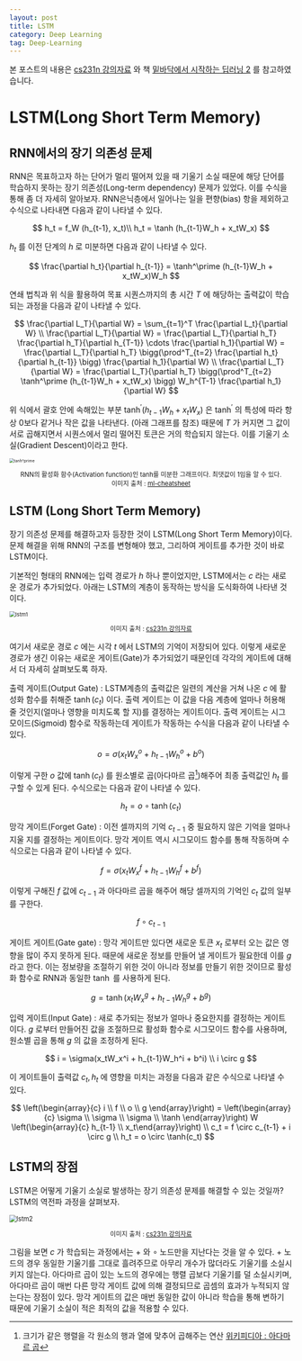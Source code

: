 ```yaml
---
layout: post
title: LSTM
category: Deep Learning
tag: Deep-Learning
---
```




본 포스트의 내용은 [cs231n 강의자료](http://cs231n.stanford.edu/syllabus.html) 와 책 [밑바닥에서 시작하는 딥러닝 2](http://www.yes24.com/Product/Goods/72173703) 를 참고하였습니다.



# LSTM(Long Short Term Memory)

## RNN에서의 장기 의존성 문제

RNN은 목표하고자 하는 단어가 멀리 떨어져 있을 때 기울기 소실 때문에 해당 단어를 학습하지 못하는 장기 의존성(Long-term dependency) 문제가 있었다. 이를 수식을 통해 좀 더 자세히 알아보자. RNN은닉층에서 일어나는 일을 편향(bias) 항을 제외하고 수식으로 나타내면 다음과 같이 나타낼 수 있다.


$$
h_t = f_W (h_{t-1}, x_t)\\
h_t = \tanh (h_{t-1}W_h + x_tW_x)
$$


$h_t$ 를 이전 단계의 $h$ 로 미분하면 다음과 같이 나타낼 수 있다. 


$$
\frac{\partial h_t}{\partial h_{t-1}} = \tanh^\prime (h_{t-1}W_h + x_tW_x)W_h
$$


연쇄 법칙과 위 식을 활용하여 목표 시퀀스까지의 총 시간 $T$ 에 해당하는 출력값이 학습되는 과정을 다음과 같이 나타낼 수 있다.


$$
\frac{\partial L_T}{\partial W} = \sum_{t=1}^T \frac{\partial L_t}{\partial W} \\
\frac{\partial L_T}{\partial W} = \frac{\partial L_T}{\partial h_T} \frac{\partial h_T}{\partial h_{T-1}} \cdots \frac{\partial h_1}{\partial W} = \frac{\partial L_T}{\partial h_T} \bigg(\prod^T_{t=2} \frac{\partial h_t}{\partial h_{t-1}} \bigg) \frac{\partial h_1}{\partial W} \\
\frac{\partial L_T}{\partial W} = \frac{\partial L_T}{\partial h_T} \bigg(\prod^T_{t=2}  \tanh^\prime (h_{t-1}W_h + x_tW_x) \bigg) W_h^{T-1} \frac{\partial h_1}{\partial W}
$$


위 식에서 괄호 안에 속해있는 부분 $\tanh^\prime (h_{t-1}W_h + x_tW_x)$ 은 $\tanh^\prime$ 의 특성에 따라 항상 0보다 같거나 작은 값을 나타낸다. (아래 그래프를 참조) 때문에 $T$ 가 커지면 그 값이 서로 곱해지면서 시퀀스에서 멀리 떨어진 토큰은 거의 학습되지 않는다. 이를 기울기 소실(Gradient Descent)이라고 한다. 



<img src="https://ml-cheatsheet.readthedocs.io/en/latest/_images/tanh_prime.png" alt="tanh^prime" style="zoom:50%;" />

<p align="center" style="font-size:80%">RNN의 활성화 함수(Activation function)인 tanh를 미분한 그래프이다. 최댓값이 1임을 알 수 있다. <br> 이미지 출처 : <a href="https://ml-cheatsheet.readthedocs.io/en/latest/activation_functions.html">ml-cheatsheet</a></p>



## LSTM (Long Short Term Memory)

장기 의존성 문제를 해결하고자 등장한 것이 LSTM(Long Short Term Memory)이다. 문제 해결을 위해 RNN의 구조를 변형해야 했고, 그리하여 게이트를 추가한 것이 바로 LSTM이다.

기본적인 형태의 RNN에는 입력 경로가 $h$ 하나 뿐이었지만, LSTM에서는 $c$ 라는 새로운 경로가 추가되었다. 아래는 LSTM의 계층이 동작하는 방식을 도식화하여 나타낸 것이다.

<img src="https://user-images.githubusercontent.com/45377884/85803965-5ac9e100-b783-11ea-98ad-e1e1e2151723.png" alt="lstm1" style="zoom:67%;" />

<p align="center" style="font-size:80%">이미지 출처 : <a href="http://cs231n.stanford.edu/syllabus.html">cs231n 강의자료</a></p>

여기서 새로운 경로 $c$ 에는 시각 $t$ 에서 LSTM의 기억이 저장되어 있다. 이렇게 새로운 경로가 생긴 이유는 새로운 게이트(Gate)가 추가되었기 때문인데 각각의 게이트에 대해서 더 자세히 살펴보도록 하자.

출력 게이트(Output Gate) : LSTM계층의 출력값은 일련의 계산을 거쳐 나온 $c$ 에 활성화 함수를 취해준 $\tanh (c_t)$ 이다. 출력 게이트는 이 값을 다음 계층에 얼마나 허용해 줄 것인지(얼마나 영향을 미치도록 할 지)를 결정하는 게이트이다. 출력 게이트는 시그모이드(Sigmoid) 함수로 작동하는데 게이트가 작동하는 수식을 다음과 같이 나타낼 수 있다.


$$
o = \sigma(x_tW_x^o + h_{t-1}W_h^o + b^o)
$$


이렇게 구한 $o$ 값에 $\tanh(c_t)$ 를 원소별로 곱(아다마르 곱[^1])해주어 최종 출력값인 $h_t$ 를 구할 수 있게 된다. 수식으로는 다음과 같이 나타낼 수 있다.


$$
h_t = o \circ \tanh(c_t)
$$


망각 게이트(Forget Gate) : 이전 셀까지의 기억 $c_{t-1}$ 중 필요하지 않은 기억을 얼마나 지울 지를 결정하는 게이트이다. 망각 게이트 역시 시그모이드 함수를 통해 작동하며 수식으로는 다음과 같이 나타낼 수 있다.


$$
f = \sigma(x_tW_x^f + h_{t-1}W_h^f + b^f)
$$


이렇게 구해진 $f$ 값에 $c_{t-1}$ 과 아다마르 곱을 해주어 해당 셀까지의 기억인 $c_t$ 값의 일부를 구한다.


$$
f \circ c_{t-1}
$$

게이트 게이트(Gate gate) : 망각 게이트만 있다면 새로운 토큰 $x_t$ 로부터 오는 값은 영향을 많이 주지 못하게 된다. 때문에 새로운 정보를 만들어 낼 게이트가 필요한데 이를 $g$ 라고 한다. 이는 정보량을 조절하기 위한 것이 아니라 정보를 만들기 위한 것이므로 활성화 함수로 RNN과 동일한 $\tanh$ 를 사용하게 된다.


$$
g = \tanh (x_tW_x^g + h_{t-1}W_h^g + b^g)
$$


입력 게이트(Input Gate) : 새로 추가되는 정보가 얼마나 중요한지를 결정하는 게이트이다. $g$ 로부터 만들어진 값을 조절하므로 활성화 함수로 시그모이드 함수를 사용하며, 원소별 곱을 통해 $g$ 의 값을 조정하게 된다.  



$$
i = \sigma(x_tW_x^i + h_{t-1}W_h^i + b^i) \\
i \circ g
$$


이 게이트들이 출력값 $c_t, h_t$ 에 영향을 미치는 과정을 다음과 같은 수식으로 나타낼 수 있다.


$$
\left(\begin{array}{c} i \\ f \\ o \\ g \end{array}\right) = \left(\begin{array}{c} \sigma \\ \sigma \\ \sigma \\ \tanh \end{array}\right) W \left(\begin{array}{c} h_{t-1} \\ x_t\end{array}\right) \\
c_t = f \circ c_{t-1} + i \circ g \\
h_t = o \circ \tanh(c_t)
$$


## LSTM의 장점

LSTM은 어떻게 기울기 소실로 발생하는 장기 의존성 문제를 해결할 수 있는 것일까? LSTM의 역전파 과정을 살펴보자. 

<img src="https://user-images.githubusercontent.com/45377884/85807325-89988500-b78c-11ea-8647-6734f65eebaf.png" alt="lstm2" style="zoom:80%;" />

<p align="center" style="font-size:80%">이미지 출처 : <a href="http://cs231n.stanford.edu/syllabus.html">cs231n 강의자료</a></p>

그림을 보면 $c$ 가 학습되는 과정에서는 $+$ 와 $\circ$ 노드만을 지난다는 것을 알 수 있다. $+$ 노드의 경우 동일한 기울기를 그대로 흘려주므로 아무리 개수가 많더라도 기울기를 소실시키지 않는다. 아다마르 곱이 있는 노드의 경우에는 행렬 곱보다 기울기를 덜 소실시키며, 아다마르 곱이 매번 다른 망각 게이트 값에 의해 결정되므로 곱셈의 효과가 누적되지 않는다는 장점이 있다. 망각 게이트의 값은 매번 동일한 값이 아니라 학습을 통해 변하기 때문에 기울기 소실이 적은 최적의 값을 적용할 수 있다.






[^1]: 크기가 같은 행렬을 각 원소의 행과 열에 맞추어 곱해주는 연산 [위키피디아 : 아다마르 곱](https://ko.wikipedia.org/wiki/아다마르_곱)